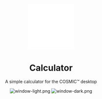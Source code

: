 <div align="center">
  <br>
  <img src="res/icons/hicolor/scalable/apps/dev.edfloreshz.Calculator.svg" width="150" />
  <h1>Calculator</h1>

  <p>A simple calculator for the COSMIC™ desktop</p>

  ![window-light.png](https://raw.githubusercontent.com/edfloreshz/cosmic-ext-calculator/main/res/screenshots/window-light.png#gh-light-mode-only)
  ![window-dark.png](https://raw.githubusercontent.com/edfloreshz/cosmic-ext-calculator/main/res/screenshots/window-dark.png#gh-dark-mode-only)
</div>
